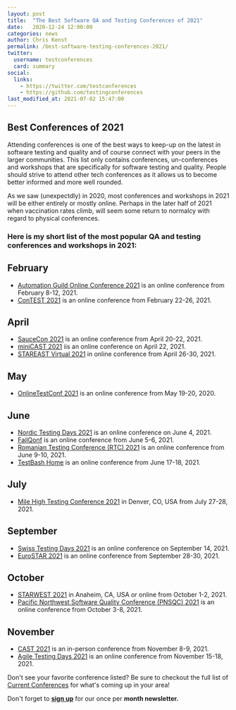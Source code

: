 ```yaml
---
layout: post
title:  "The Best Software QA and Testing Conferences of 2021"
date:   2020-12-24 12:00:00
categories: news
author: Chris Kenst
permalink: /best-software-testing-conferences-2021/
twitter:
  username: testconferences
  card: summary
social:
  links:
    - https://twitter.com/testconferences
    - https://github.com/testingconferences
last_modified_at: 2021-07-02 15:47:00
---
```


## Best Conferences of 2021

Attending conferences is one of the best ways to keep-up on the latest in software testing and quality and of course connect with your peers in the larger communities. This list only contains conferences, un-conferences and workshops that are specifically for software testing and quality. People should strive to attend other tech conferences as it allows us to become better informed and more well rounded.

As we saw (unexpectdly) in 2020, most conferences and workshops in 2021 will be either entirely or mostly online. Perhaps in the later half of 2021 when vaccination rates climb, will seem some return to normalcy with regard to physical conferences. 

### Here is my short list of the most popular QA and testing conferences and workshops in 2021:


## February

- [Automation Guild Online Conference 2021](https://guildconferences.com/conferences/automation-2020/?utm_source=testingconferences) is an online conference from February 8-12, 2021.
- [ConTEST 2021](https://testmastersacademyonline.org/?utm_source=testingconferences) is an online conference from February 22-26, 2021.

## April

- [SauceCon 2021](https://saucecon.com/?utm_source=testingconferences) is an online conference from April 20-22, 2021.
- [miniCAST 2021](https://www.associationforsoftwaretesting.org/conference/cast2020/?utm_source=testingconferences) iis an online conference on April 22, 2021.
- [STAREAST Virtual 2021](https://stareast.techwell.com/?utm_source=testingconferences) in online conference from April 26-30, 2021. 

## May

- [OnlineTestConf 2021](https://www.onlinetestconf.com/?utm_source=testingconferences) is an online conference from May 19-20, 2020.


## June

- [Nordic Testing Days 2021](https://nordictestingdays.eu/?utm_source=testingconferences) is an online conference on June 4, 2021.
- [FailQonf](https://www.thetesttribe.com/failqonf/?utm_source=testingconferences) is an online conference from June 5-6, 2021.
- [Romanian Testing Conference (RTC) 2021](https://www.romaniatesting.ro?utm_source=testingconferences) is an online conference from June 9-10, 2021.
- [TestBash Home](https://ti.to/mot/testbash-home-2021?source=testingconferences) is an online conference from June 17-18, 2021.

## July

- [Mile High Testing Conference 2021](https://www.milehightesting.com/?utm_source=testingconferences) in Denver, CO, USA from July 27-28, 2021.

## September

- [Swiss Testing Days 2021](https://swisstestingday.ch/?utm_source=testingconferences) is an online conference on September 14, 2021.
- [EuroSTAR 2021](https://conference.eurostarsoftwaretesting.com/?utm_source=testingconferences) is an online conference from September 28-30, 2021.

## October

- [STARWEST 2021](https://starwest.techwell.com/?utm_source=testingconferences) in Anaheim, CA, USA or online from October 1-2, 2021.
- [Pacific Northwest Software Quality Conference (PNSQC) 2021](http://www.pnsqc.org/?utm_source=testingconferences) is an online conference from October 3-8, 2021.

## November

- [CAST 2021](https://associationforsoftwaretesting.123signup.com/event/details/kzyrv) is an in-person conference from November 8-9, 2021. 
- [Agile Testing Days 2021](http://www.agiletestingdays.com/?utm_source=testingconferences) is an online conference from November 15-18, 2021.


Don't see your favorite conference listed? Be sure to checkout the full list of [Current Conferences](/) for what's coming up in your area!

Don't forget to **[sign up](http://eepurl.com/c4paYT)** for our once per **month newsletter.**